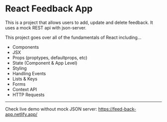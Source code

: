 # React Feedback App

This is a project that allows users to add, update and delete feedback. It uses a mock REST api with json-server.

This project goes over all of the fundamentals of React including...

- Components
- JSX
- Props (proptypes, defaultprops, etc)
- State (Component & App Level)
- Styling
- Handling Events
- Lists & Keys
- Forms
- Context API
- HTTP Requests

---


Check live demo without mock JSON server: https://feed-back-app.netlify.app/
